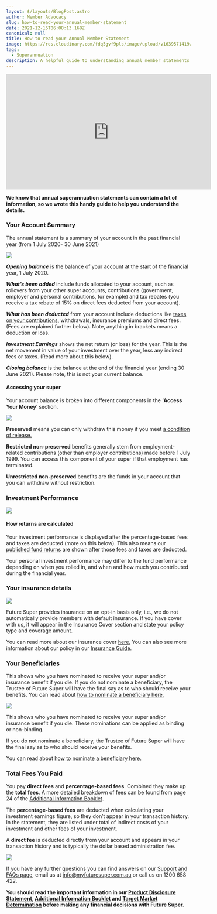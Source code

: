 ```yaml
---
layout: $/layouts/BlogPost.astro
author: Member Advocacy
slug: how-to-read-your-annual-member-statement
date: 2021-12-15T06:08:13.168Z
canonical: null
title: How to read your Annual Member Statement
image: https://res.cloudinary.com/fdq5gvf9pls/image/upload/v1639571419/Member%20Statement%20blog/FS_Wordmark_Black_mrgbn0.png
tags:
  - Superannuation
description: A helpful guide to understanding annual member statements.
---
```

<iframe width="560" height="315" src="https://www.youtube.com/embed/ycl6Vkksmww" title="YouTube video player" frameborder="0" allow="accelerometer; autoplay; clipboard-write; encrypted-media; gyroscope; picture-in-picture" allowfullscreen></iframe>

**We know that annual superannuation statements can contain a lot of information, so we wrote this handy guide to help you understand the details.** 



### **Your Account Summary**

The annual statement is a summary of your account in the past financial year (from 1 July 2020- 30 June 2021)

![](https://res.cloudinary.com/fdq5gvf9pls/image/upload/c_scale,w_660/v1639570682/Member%20Statement%20blog/Account_Summary_oodlea.png)

***Opening balance*** is the balance of your account at the start of the financial year, 1 July 2020.

***What’s been added*** include funds allocated to your account, such as rollovers from your other super accounts, contributions (government, employer and personal contributions, for example) and tax rebates (you receive a tax rebate of 15% on direct fees deducted from your account).

***What has been deducted*** from your account include deductions like [taxes on your contributions](https://www.futuresuper.com.au/faqs/why-is-tax-taken-from-my-account), withdrawals, insurance premiums and direct fees. (Fees are explained further below). Note, anything in brackets means a deduction or loss.

***Investment Earnings*** shows the net return (or loss) for the year. This is the net movement in value of your investment over the year, less any indirect fees or taxes. (Read more about this below).

***Closing balance*** is the balance at the end of the financial year (ending 30 June 2021). Please note, this is not your current balance.

#### Accessing your super

Your account balance is broken into different components in the ‘**Access Your Money**’ section.

![](https://res.cloudinary.com/fdq5gvf9pls/image/upload/v1639568997/Member%20Statement%20blog/Access_your_money_kfaho3.png)

**Preserved** means you can only withdraw this money if you meet [a condition of release.](https://www.futuresuper.com.au/faqs/what-is-a-condition-of-release/)‍

**Restricted non-preserved** benefits generally stem from employment-related contributions (other than employer contributions) made before 1 July 1999. You can access this component of your super if that employment has terminated.

**Unrestricted non-preserved** benefits are the funds in your account that you can withdraw without restriction.

### **Investment Performance**

![](https://res.cloudinary.com/fdq5gvf9pls/image/upload/v1639569122/Member%20Statement%20blog/Investment_performance_f0mvgx.png)

#### **How returns are calculated**

Your investment performance is displayed after the percentage-based fees and taxes are deducted (more on this below). This also means our [published fund returns](https://www.myfuturesuper.com.au/choosing/performanceandreturns) are shown after those fees and taxes are deducted.

Your personal investment performance may differ to the fund performance depending on when you rolled in, and when and how much you contributed during the financial year.

### Your insurance details

![](https://res.cloudinary.com/fdq5gvf9pls/image/upload/c_scale,w_660/v1639567989/Member%20Statement%20blog/Insurance_Information_vgk2ab.png)

Future Super provides insurance on an opt-in basis only, i.e., we do not automatically provide members with default insurance. If you have cover with us, it will appear in the Insurance Cover section and state your policy type and coverage amount.

You can read more about our insurance cover [here.](https://www.myfuturesuper.com.au/faqs/does-future-super-offer-insurance/) You can also see more information about our policy in our [Insurance Guide](https://content.myfuturesuper.com.au/forms-docs/FS_InsuranceGuide_05102021.pdf).

### Your Beneficiaries

This shows who you have nominated to receive your super and/or insurance benefit if you die. If you do not nominate a beneficiary, the Trustee of Future Super will have the final say as to who should receive your benefits. You can read about [how to nominate a beneficiary here.](https://futuresuper.groovehq.com/help/benefici)

![](https://res.cloudinary.com/fdq5gvf9pls/image/upload/c_scale,w_680/v1639567989/Member%20Statement%20blog/Beneficiary_Details_uqci1k.png)

This shows who you have nominated to receive your super and/or insurance benefit if you die. These nominations can be applied as binding or non-binding. 

If you do not nominate a beneficiary, the Trustee of Future Super will have the final say as to who should receive your benefits. 

You can read about [how to nominate a beneficiary here](https://www.myfuturesuper.com.au/faqs/how-do-i-nominate-a-beneficiary/).

### Total Fees You Paid

You pay **direct fees** and **percentage-based fees**. Combined they make up the **total fees**. A more detailed breakdown of fees can be found from page 24 of the [Additional Information Booklet](http://www.futuresuper.com.au/aib). 

The **percentage-based fees** are deducted when calculating your investment earnings figure, so they don’t appear in your transaction history. In the statement, they are listed under total of indirect costs of your investment and other fees of your investment.

A **direct fee** is deducted directly from your account and appears in your transaction history and is typically the dollar based administration fee.

![](https://res.cloudinary.com/fdq5gvf9pls/image/upload/v1639569513/Member%20Statement%20blog/Total_Fees_and_costs_rodhjx.png)



If you have any further questions you can find answers on our [Support and FAQs page](https://www.myfuturesuper.com.au/support-and-faqs/), email us at info@myfuturesuper.com.au or call us on 1300 658 422.

**You should read the important information in our [Product Disclosure Statement](https://www.myfuturesuper.com.au/pds), [Additional Information Booklet](https://www.myfuturesuper.com.au/aib) and [Target Market Determination](https://www.futuresuper.com.au/tmd) before making any financial decisions with Future Super.**